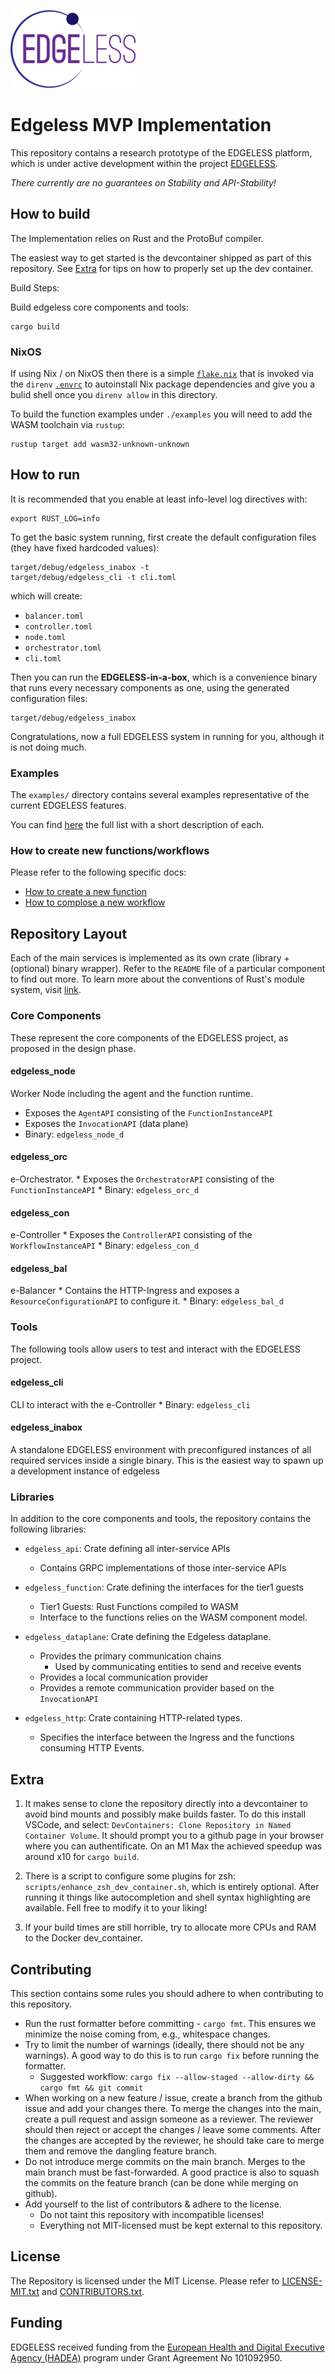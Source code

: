 ![](documentation/edgeless-logo-alpha-200.png)

# Edgeless MVP Implementation

This repository contains a research prototype of the EDGELESS platform, which is under active development within the project [EDGELESS](https://edgeless-project.eu/).

*There currently are no guarantees on Stability and API-Stability!*

## How to build

The Implementation relies on Rust and the ProtoBuf compiler.

The easiest way to get started is the devcontainer shipped as part of this
repository. See [Extra](#extra) for tips on how to properly set up the dev
container.

Build Steps:

Build edgeless core components and tools:

```
cargo build
```

### NixOS

If using Nix / on NixOS then there is a simple [`flake.nix`](./flake.nix) that is invoked via the `direnv` [`.envrc`](./.envrc) to autoinstall Nix package dependencies and give you a bulid shell once you `direnv allow` in this directory.

To build the function examples under `./examples` you will need to add the WASM toolchain via `rustup`:

```shell
rustup target add wasm32-unknown-unknown
```

## How to run

It is recommended that you enable at least info-level log directives with:

```
export RUST_LOG=info
```

To get the basic system running, first create the default configuration files
(they have fixed hardcoded values):

```
target/debug/edgeless_inabox -t 
target/debug/edgeless_cli -t cli.toml
```

which will create:

- `balancer.toml`
- `controller.toml`
- `node.toml`
- `orchestrator.toml`
- `cli.toml`

Then you can run the **EDGELESS-in-a-box**, which is a convenience binary that
runs every necessary components as one, using the generated configuration files:

```
target/debug/edgeless_inabox
```

Congratulations, now a full EDGELESS system in running for you, although it is
not doing much.

### Examples

The `examples/` directory contains several examples representative of the current EDGELESS features.

You can find [here](examples/README.md) the full list with a short description of each.

### How to create new functions/workflows

Please refer to the following specific docs:

- [How to create a new function](documentation/rust_functions.md)
- [How to complose a new workflow](documentation/workflows.md)

## Repository Layout

Each of the main services is implemented as its own crate (library + (optional)
binary wrapper). Refer to the `README` file of a particular component to find
out more. To learn more about the conventions of Rust's module system, visit
[link](https://doc.rust-lang.org/book/ch07-00-managing-growing-projects-with-packages-crates-and-modules.html).

### Core Components
These represent the core components of the EDGELESS project, as proposed in the
design phase.

#### edgeless_node
Worker Node including the agent and the function runtime.
  * Exposes the `AgentAPI` consisting of the `FunctionInstanceAPI`
  * Exposes the `InvocationAPI` (data plane)
  * Binary: `edgeless_node_d`

#### edgeless_orc
e-Orchestrator. 
    * Exposes the `OrchestratorAPI` consisting of the `FunctionInstanceAPI`
    * Binary: `edgeless_orc_d`

#### edgeless_con
e-Controller
    * Exposes the `ControllerAPI` consisting of the `WorkflowInstanceAPI`
    * Binary: `edgeless_con_d`

#### edgeless_bal
e-Balancer
    * Contains the HTTP-Ingress and exposes a `ResourceConfigurationAPI` to
      configure it.
    * Binary: `edgeless_bal_d`



### Tools
The following tools allow users to test and interact with the EDGELESS project.

#### edgeless_cli
CLI to interact with the e-Controller
    * Binary: `edgeless_cli`

#### edgeless_inabox

A standalone EDGELESS environment with preconfigured instances of all required services inside a single binary.
This is the easiest way to spawn up a development instance of edgeless

### Libraries
In addition to the core components and tools, the repository contains the
following libraries:

* `edgeless_api`: Crate defining all inter-service APIs
    * Contains GRPC implementations of those inter-service APIs

* `edgeless_function`: Crate defining the interfaces for the tier1 guests
    * Tier1 Guests: Rust Functions compiled to WASM
    * Interface to the functions relies on the WASM component model.

* `edgeless_dataplane`: Crate defining the Edgeless dataplane.
    * Provides the primary communication chains
        * Used by communicating entities to send and receive events
    * Provides a local communication provider
    * Provides a remote communication provider based on the `InvocationAPI`

* `edgeless_http`: Crate containing HTTP-related types.
    * Specifies the interface between the Ingress and the functions consuming
      HTTP Events.


## Extra

1. It makes sense to clone the repository directly into a devcontainer to avoid
bind mounts and possibly make builds faster. To do this install VSCode, and
select: `DevContainers: Clone Repository in Named Container Volume`. It should
prompt you to a github page in your browser where you can authentificate. On an
M1 Max the achieved speedup was around x10 for `cargo build`.

2. There is a script to configure some plugins for zsh:
`scripts/enhance_zsh_dev_container.sh`, which is entirely optional. After
running it things like autocompletion and shell syntax highlighting are
available. Fell free to modify it to your liking!

3. If your build times are still horrible, try to allocate more CPUs and RAM to
   the Docker dev_container.

## Contributing

This section contains some rules you should adhere to when contributing to this
repository.

* Run the rust formatter before committing - `cargo fmt`. This ensures we
  minimize the noise coming from, e.g., whitespace changes.
* Try to limit the number of warnings (ideally, there should not be any
  warnings). A good way to do this is to run `cargo fix` before running the
  formatter.
    *  Suggested workflow: `cargo fix --allow-staged --allow-dirty && cargo fmt
       && git commit`
* When working on a new feature / issue, create a branch from the github issue
  and add your changes there. To merge the changes into the main, create a pull
  request and assign someone as a reviewer. The reviewer should then reject or
  accept the changes / leave some comments. After the changes are accepted by
  the reviewer, he should take care to merge them and remove the dangling
  feature branch.
* Do not introduce merge commits on the main branch. Merges to the main branch
  must be fast-forwarded. A good practice is also to squash the commits on the
  feature branch (can be done while merging on github).
* Add yourself to the list of contributors & adhere to the license.
    * Do not taint this repository with incompatible licenses!
    * Everything not MIT-licensed must be kept external to this repository.

## License

The Repository is licensed under the MIT License. Please refer to
[LICENSE-MIT.txt](LICENSE-MIT.txt) and [CONTRIBUTORS.txt](CONTRIBUTORS.txt). 

## Funding

EDGELESS received funding from the [European Health and Digital Executive Agency
 (HADEA)](https://hadea.ec.europa.eu/) program under Grant Agreement No 101092950.